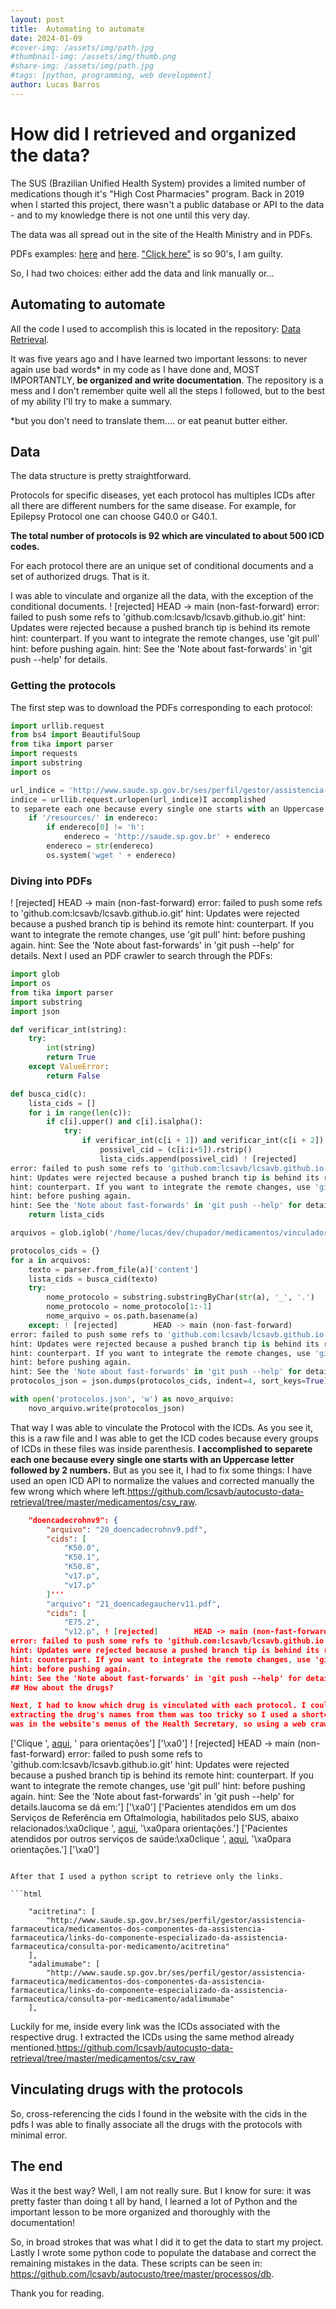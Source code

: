 ```yaml
---
layout: post
title:  Automating to automate
date: 2024-01-09
#cover-img: /assets/img/path.jpg
#thumbnail-img: /assets/img/thumb.png
#share-img: /assets/img/path.jpg
#tags: [python, programming, web development]
author: Lucas Barros
---
```



# How did I retrieved and organized the data?

The SUS (Brazilian Unified Health System) provides a limited number of medications though it's "High Cost Pharmacies" program. Back in 2019 when I started this project, there wasn't a public database or API to the data - and to my knowledge there is not one until this very day.

The data was all spread out in the site of the Health Ministry and in PDFs.

PDFs examples: [here](https://github.com/lcsavb/autocusto-data-retrieval/blob/master/medicamentos/arquivos_base/med_pcdt.pdf) and [here](https://github.com/lcsavb/autocusto/tree/master/static/protocolos). ["Click here"](https://web.archive.org/web/19961017235908/https://www.yahoo.com/) is so 90's, I am guilty.

So, I had two choices: either add the data and link manually or...

## Automating to automate

All the code I used to accomplish this is located in the repository: [Data Retrieval](https://github.com/lcsavb/autocusto-data-retrieval).

It was five years ago and I have learned two important lessons: to never again use bad words* in my code as I have
done and, MOST IMPORTANTLY, **be organized and write documentation**. The repository is a mess and I don't remember quite well all the steps I followed, but to the best of my ability I'll try to make a summary.

*but you don't need to translate them.... or eat peanut butter either.

## Data

The data structure is pretty straightforward.

Protocols for specific diseases, yet each protocol has multiples ICDs after all there are different numbers for
the same disease. For example, for Epilepsy Protocol one can choose G40.0 or G40.1. 

**The total number of protocols is 92 which are vinculated to about 500 ICD codes.**

For each protocol there are an unique set of conditional documents and a set of authorized drugs. That is it.

I was able to vinculate and organize all the data, with the exception of the conditional documents.
 ! [rejected]        HEAD -> main (non-fast-forward)
error: failed to push some refs to 'github.com:lcsavb/lcsavb.github.io.git'
hint: Updates were rejected because a pushed branch tip is behind its remote
hint: counterpart. If you want to integrate the remote changes, use 'git pull'
hint: before pushing again.
hint: See the 'Note about fast-forwards' in 'git push --help' for details.

### Getting the protocols

The first step was to download the PDFs corresponding to each protocol:

```python
import urllib.request
from bs4 import BeautifulSoup
from tika import parser
import requests
import substring
import os

url_indice = 'http://www.saude.sp.gov.br/ses/perfil/gestor/assistencia-farmaceutica/medicamentos-dos-componentes-da-assistencia-farmaceutica/links-do-componente-especializado-da-assistencia-farmaceutica/relacao-estadual-de-medicamentos-do-componente-especializado-da-assistencia-farmaceutica/consulta-por-protocolo-clinico-e-diretriz-terapeutica'
indice = urllib.request.urlopen(url_indice)I accomplished
to separete each one because every single one starts with an Uppercase letter followed by 2 numbers.
    if '/resources/' in endereco:
        if endereco[0] != 'h':
            endereco = 'http://saude.sp.gov.br' + endereco
        endereco = str(endereco)
        os.system('wget ' + endereco)
```

### Diving into PDFs
 ! [rejected]        HEAD -> main (non-fast-forward)
error: failed to push some refs to 'github.com:lcsavb/lcsavb.github.io.git'
hint: Updates were rejected because a pushed branch tip is behind its remote
hint: counterpart. If you want to integrate the remote changes, use 'git pull'
hint: before pushing again.
hint: See the 'Note about fast-forwards' in 'git push --help' for details.
Next I used an PDF crawler to search through the PDFs:

```python
import glob
import os
from tika import parser
import substring
import json

def verificar_int(string):
    try:
        int(string)
        return True
    except ValueError:
        return False

def busca_cid(c):
    lista_cids = []
    for i in range(len(c)):
        if c[i].upper() and c[i].isalpha():
            try:
                if verificar_int(c[i + 1]) and verificar_int(c[i + 2]):
                    possivel_cid = (c[i:i+5]).rstrip()
                    lista_cids.append(possivel_cid) ! [rejected]        HEAD -> main (non-fast-forward)
error: failed to push some refs to 'github.com:lcsavb/lcsavb.github.io.git'
hint: Updates were rejected because a pushed branch tip is behind its remote
hint: counterpart. If you want to integrate the remote changes, use 'git pull'
hint: before pushing again.
hint: See the 'Note about fast-forwards' in 'git push --help' for details.
    return lista_cids

arquivos = glob.iglob('/home/lucas/dev/chupador/medicamentos/vinculador/protocolos/*.*')

protocolos_cids = {}
for a in arquivos:
    texto = parser.from_file(a)['content']
    lista_cids = busca_cid(texto)
    try:
        nome_protocolo = substring.substringByChar(str(a), '_', '.')
        nome_protocolo = nome_protocolo[1:-1]
        nome_arquivo = os.path.basename(a)
    except: ! [rejected]        HEAD -> main (non-fast-forward)
error: failed to push some refs to 'github.com:lcsavb/lcsavb.github.io.git'
hint: Updates were rejected because a pushed branch tip is behind its remote
hint: counterpart. If you want to integrate the remote changes, use 'git pull'
hint: before pushing again.
hint: See the 'Note about fast-forwards' in 'git push --help' for details.
protocolos_json = json.dumps(protocolos_cids, indent=4, sort_keys=True)

with open('protocolos.json', 'w') as novo_arquivo:
    novo_arquivo.write(protocolos_json)
```


That way I was able to vinculate the Protocol with the ICDs. As you see it, this is a raw file and I
was able to get the ICD codes because every groups of ICDs in these files was inside parenthesis. **I accomplished
to separete each one because every single one starts with an Uppercase letter followed by 2 numbers.**
But as you see it, I had to fix some things: I have used an open ICD API to normalize the values and corrected
manually the few wrong which where left.https://github.com/lcsavb/autocusto-data-retrieval/tree/master/medicamentos/csv_raw.


```json
    "doencadecrohnv9": {
        "arquivo": "20_doencadecrohnv9.pdf",
        "cids": [
            "K50.0",
            "K50.1",
            "K50.8",
            "v17.p",
            "v17.p"
        ]'''
        "arquivo": "21_doencadegaucherv11.pdf",
        "cids": [
            "E75.2",
            "v12.p", ! [rejected]        HEAD -> main (non-fast-forward)
error: failed to push some refs to 'github.com:lcsavb/lcsavb.github.io.git'
hint: Updates were rejected because a pushed branch tip is behind its remote
hint: counterpart. If you want to integrate the remote changes, use 'git pull'
hint: before pushing again.
hint: See the 'Note about fast-forwards' in 'git push --help' for details.
## How about the drugs?

Next, I had to know which drug is vinculated with each protocol. I could have done it with the PDFs, yet
extracting the drug's names from them was too tricky so I used a shortcut. I realized that every single drug
was in the website's menus of the Health Secretary, so using a web crawler again I got a raw file with all the contents of the website. For example:

```
['Clique ', <a href="http://saude.sp.gov.br/ses/perfil/gestor/assistencia-farmaceutica/medicamentos-dos-componentes-da-a'''ssistencia-farmaceutica/links-do-componente-especializado-da-assistencia-farmaceutica/consulta-por-medicamento/medicamentos-para-tratamento-de-glaucoma">aqui</a>, ' para orientações']
['\xa0'] ! [rejected]        HEAD -> main (non-fast-forward)
error: failed to push some refs to 'github.com:lcsavb/lcsavb.github.io.git'
hint: Updates were rejected because a pushed branch tip is behind its remote
hint: counterpart. If you want to integrate the remote changes, use 'git pull'
hint: before pushing again.
hint: See the 'Note about fast-forwards' in 'git push --help' for details.laucoma se dá em:']
['\xa0']
['Pacientes atendidos em um dos Serviços de Referência em Oftalmologia, habilitados pelo SUS, abaixo relacionados:\xa0clique ', <a href="http://saude.sp.gov.br/resources/ses/perfil/cidadao/acesso-rapido/medicamentos/relacao-estadual-de-medicamentos-do-componente-especializado-da-assistencia-farmaceutica/consulta-por-protocolo-clinico-e-diretriz-terapeutica/39b_glaucoma_v3_-_servicos_de_referencia.pdf">aqui</a>, '\xa0para orientações.']
['Pacientes atendidos por outros serviços de saúde:\xa0clique ', <a href="http://saude.sp.gov.br/ses/perfil/gestor/assistencia-farmaceutica/medicamentos-dos-componentes-da-assistencia-farmaceutica/links-do-componente-especializado-da-assistencia-farmaceutica/consulta-por-medicamento/medicamentos-para-tratamento-de-glaucoma">aqui</a>, '\xa0para orientações.']
['\xa0']
```

After that I used a python script to retrieve only the links. 

```html

    "acitretina": [
        "http://www.saude.sp.gov.br/ses/perfil/gestor/assistencia-farmaceutica/medicamentos-dos-componentes-da-assistencia-farmaceutica/links-do-componente-especializado-da-assistencia-farmaceutica/consulta-por-medicamento/acitretina"
    ],
    "adalimumabe": [
        "http://www.saude.sp.gov.br/ses/perfil/gestor/assistencia-farmaceutica/medicamentos-dos-componentes-da-assistencia-farmaceutica/links-do-componente-especializado-da-assistencia-farmaceutica/consulta-por-medicamento/adalimumabe"
    ],
```

Luckily for me, inside every link was the ICDs associated with the respective drug. I extracted the ICDs using the same method already mentioned.https://github.com/lcsavb/autocusto-data-retrieval/tree/master/medicamentos/csv_raw

## Vinculating drugs with the protocols

So, cross-referencing the cids I found in the website with the cids in the pdfs I was able to finally associate all the drugs with the protocols with minimal error.

## The end

Was it the best way? Well, I am not really sure. But I know for sure: it was pretty faster than doing t all by hand, I learned a lot of Python and the important lesson to be more organized and thoroughly with the documentation!

So, in broad strokes that was what I did it to get the data to start my project. Lastly I wrote some python
code to populate the database and correct the remaining mistakes in the data. These scripts can be seen in:
https://github.com/lcsavb/autocusto/tree/master/processos/db.

Thank you for reading.

